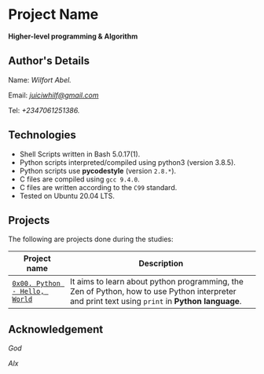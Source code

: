 # Project Name
**Higher-level programming & Algorithm**

## Author's Details
Name: *Wilfort Abel.*

Email: *juiciwhilf@gmail.com*

Tel: *+2347061251386.*

## Technologies
* Shell Scripts written in Bash 5.0.17(1).
* Python scripts interpreted/compiled using python3 (version 3.8.5).
* Python scripts use **pycodestyle** (version `2.8.*`).
* C files are compiled using `gcc 9.4.0`.
* C files are written according to the `C99` standard.
* Tested on Ubuntu 20.04 LTS.

## Projects
The following are projects done during the studies:

| Project name | Description |
| ------------ | ----------- |
| [`0x00. Python - Hello, World`](https://github.com/Mr-wilz/alx-higher_level_programming/tree/master/0x00-python-hello_world) | It aims to learn about python programming, the Zen of Python, how to use Python interpreter and print text using `print` in **Python language**.|iprogramming & Algorithm**

## Acknowledgement

*God*

*Alx*

